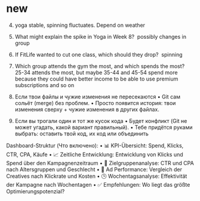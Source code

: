 # new

4. yoga stable, spinning fluctuates. Depend on weather 
5. What might explain the spike in Yoga in Week 8?  possibly changes in group 
6. If FitLife wanted to cut one class, which should they drop?  spinning
7. Which group attends the gym the most, and which spends the most?  25-34 attends the most, but maybe 35-44 and 45-54 spend more because they could have better income to be able to use premium subscriptions and so on

1. Если твои файлы и чужие изменения не пересекаются
	•	Git сам сольёт (merge) без проблем.
	•	Просто появится история: твои изменения сверху + чужие изменения в других файлах.

2. Если вы трогали один и тот же кусок кода
	•	Будет конфликт (Git не может угадать, какой вариант правильный).
	•	Тебе придётся руками выбрать: оставить твой код, их код или объединить

Dashboard-Struktur (Что включено):
	•	📊 KPI-Übersicht: Spend, Klicks, CTR, CPA, Käufe
	•	📈 Zeitliche Entwicklung: Entwicklung von Klicks und Spend über den Kampagnenzeitraum
	•	👥 Zielgruppenanalyse: CTR und CPA nach Altersgruppen und Geschlecht
	•	🎨 Ad Performance: Vergleich der Creatives nach Klickrate und Kosten
	•	🕒 Wochentagsanalyse: Effektivität der Kampagne nach Wochentagen
	•	✅ Empfehlungen: Wo liegt das größte Optimierungspotenzial?
